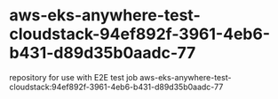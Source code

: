 # aws-eks-anywhere-test-cloudstack-94ef892f-3961-4eb6-b431-d89d35b0aadc-77
repository for use with E2E test job aws-eks-anywhere-test-cloudstack:94ef892f-3961-4eb6-b431-d89d35b0aadc-77
